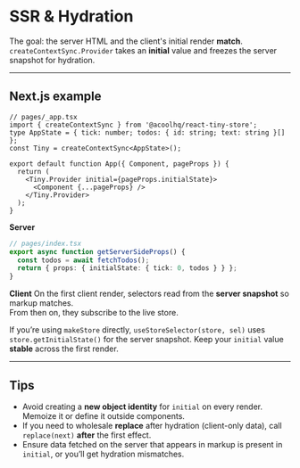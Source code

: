 # SSR & Hydration

The goal: the server HTML and the client's initial render **match**.  
`createContextSync.Provider` takes an **initial** value and freezes the server snapshot for hydration.

---

## Next.js example

```tsx
// pages/_app.tsx
import { createContextSync } from '@acoolhq/react-tiny-store';
type AppState = { tick: number; todos: { id: string; text: string }[] };
const Tiny = createContextSync<AppState>();

export default function App({ Component, pageProps }) {
  return (
    <Tiny.Provider initial={pageProps.initialState}>
      <Component {...pageProps} />
    </Tiny.Provider>
  );
}
```

**Server**
```ts
// pages/index.tsx
export async function getServerSideProps() {
  const todos = await fetchTodos();
  return { props: { initialState: { tick: 0, todos } } };
}
```

**Client**
On the first client render, selectors read from the **server snapshot** so markup matches.  
From then on, they subscribe to the live store.

If you’re using `makeStore` directly, `useStoreSelector(store, sel)` uses `store.getInitialState()` for the server snapshot. Keep your `initial` value **stable** across the first render.

---

## Tips
- Avoid creating a **new object identity** for `initial` on every render. Memoize it or define it outside components.
- If you need to wholesale **replace** after hydration (client-only data), call `replace(next)` **after** the first effect.
- Ensure data fetched on the server that appears in markup is present in `initial`, or you’ll get hydration mismatches.
